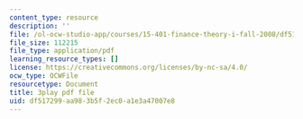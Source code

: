 ```yaml
---
content_type: resource
description: ''
file: /ol-ocw-studio-app/courses/15-401-finance-theory-i-fall-2008/df517299aa983b5f2ec0a1e3a47007e8_z2oQe6B1Qa4.pdf
file_size: 112215
file_type: application/pdf
learning_resource_types: []
license: https://creativecommons.org/licenses/by-nc-sa/4.0/
ocw_type: OCWFile
resourcetype: Document
title: 3play pdf file
uid: df517299-aa98-3b5f-2ec0-a1e3a47007e8
---
```

